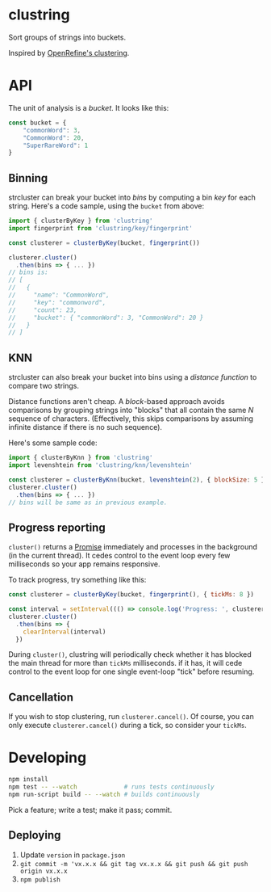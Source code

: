 clustring
=========

Sort groups of strings into buckets.

Inspired by [OpenRefine's clustering](https://github.com/OpenRefine/OpenRefine/wiki/Clustering-In-Depth).

API
===

The unit of analysis is a _bucket_. It looks like this:

```javascript
const bucket = {
	"commonWord": 3,
	"CommonWord": 20,
	"SuperRareWord": 1
}
```

Binning
-------

strcluster can break your bucket into _bins_ by computing a bin _key_ for each
string. Here's a code sample, using the `bucket` from above:

```javascript
import { clusterByKey } from 'clustring'
import fingerprint from 'clustring/key/fingerprint'

const clusterer = clusterByKey(bucket, fingerprint())

clusterer.cluster()
  .then(bins => { ... })
// bins is:
// [
//   {
//     "name": "CommonWord",
//     "key": "commonword",
//     "count": 23,
//     "bucket": { "commonWord": 3, "CommonWord": 20 }
//   }
// ]
```

KNN
---

strcluster can also break your bucket into bins using a _distance function_
to compare two strings.

Distance functions aren't cheap. A _block_-based approach avoids comparisons
by grouping strings into "blocks" that all contain the same _N_ sequence of
characters. (Effectively, this skips comparisons by assuming infinite distance
if there is no such sequence).

Here's some sample code:

```javascript
import { clusterByKnn } from 'clustring'
import levenshtein from 'clustring/knn/levenshtein'

const clusterer = clusterByKnn(bucket, levenshtein(2), { blockSize: 5 })
clusterer.cluster()
  .then(bins => { ... })
// bins will be same as in previous example.
```

Progress reporting
------------------

`cluster()` returns a
[Promise](https://developer.mozilla.org/en-US/docs/Web/JavaScript/Reference/Global_Objects/Promise)
immediately and processes in the background (in the current thread). It cedes
control to the event loop every few milliseconds so your app remains
responsive.

To track progress, try something like this:

```javascript
const clusterer = clusterByKey(bucket, fingerprint(), { tickMs: 8 })

const interval = setInterval((() => console.log('Progress: ', clusterer.progress)), 10)
clusterer.cluster()
  .then(bins => {
    clearInterval(interval)
  })
```

During `cluster()`, clustring will periodically check whether it has blocked
the main thread for more than `tickMs` milliseconds. if it has, it will cede
control to the event loop for one single event-loop "tick" before resuming.

Cancellation
------------

If you wish to stop clustering, run `clusterer.cancel()`. Of course, you can
only execute `clusterer.cancel()` during a tick, so consider your `tickMs`.

Developing
==========

```bash
npm install
npm test -- --watch             # runs tests continuously
npm run-script build -- --watch # builds continuously
```

Pick a feature; write a test; make it pass; commit.

Deploying
---------

1. Update `version` in `package.json`
2. `git commit -m 'vx.x.x && git tag vx.x.x && git push && git push origin vx.x.x`
2. `npm publish`
